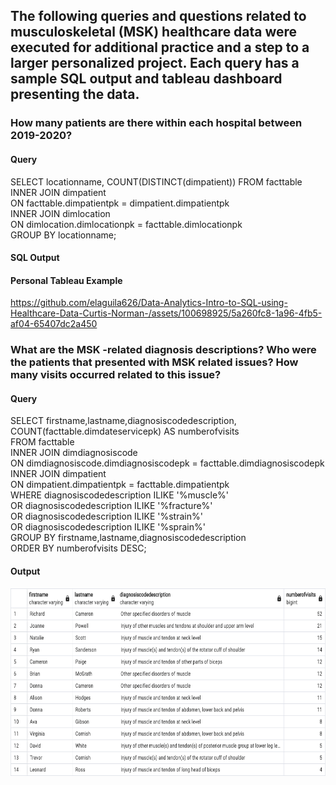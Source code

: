 ## The following queries and questions related to musculoskeletal (MSK) healthcare data were executed for additional practice and a step to a larger personalized project. Each query has a sample SQL output and tableau dashboard presenting the data. 

###  How many patients are there within each hospital between 2019-2020?
#### Query
SELECT locationname, COUNT(DISTINCT(dimpatient)) FROM facttable
<br>INNER JOIN dimpatient
<br>ON facttable.dimpatientpk = dimpatient.dimpatientpk
<br>INNER JOIN dimlocation
<br>ON dimlocation.dimlocationpk = facttable.dimlocationpk
<br>GROUP BY locationname; 

#### SQL Output


#### Personal Tableau Example

https://github.com/elaguila626/Data-Analytics-Intro-to-SQL-using-Healthcare-Data-Curtis-Norman-/assets/100698925/5a260fc8-1a96-4fb5-af04-65407dc2a450

###  What are the MSK -related diagnosis descriptions? Who were the patients that presented with MSK related issues? How many visits occurred related to this issue? 
#### Query
SELECT firstname,lastname,diagnosiscodedescription, 
<br>COUNT(facttable.dimdateservicepk) AS numberofvisits
<br>FROM facttable
<br>INNER JOIN dimdiagnosiscode
<br>ON dimdiagnosiscode.dimdiagnosiscodepk = facttable.dimdiagnosiscodepk
<br>INNER JOIN dimpatient
<br>ON dimpatient.dimpatientpk = facttable.dimpatientpk
<br>WHERE diagnosiscodedescription ILIKE '%muscle%'
<br>OR diagnosiscodedescription ILIKE '%fracture%'
<br>OR diagnosiscodedescription ILIKE '%strain%'
<br>OR diagnosiscodedescription ILIKE '%sprain%'
<br>GROUP BY firstname,lastname,diagnosiscodedescription
<br>ORDER BY numberofvisits DESC;
#### Output
<img src="MSKpatients.png" alt="MSKpatients" style="width:600px;height:300px;">


